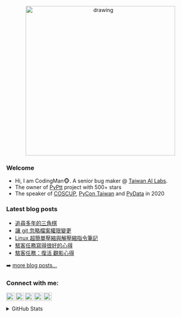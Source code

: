 <p align="center">
<img src="https://i.imgur.com/OMrWe1l.gif" alt="drawing" width="400" style="vertical-align:middle"/>
</p>

### Welcome
* Hi, I am CodingMan🐵. A senior bug maker @ [Taiwan AI Labs](https://ailabs.tw/).
* The owner of [PyPtt](https://github.com/PttCodingMan/PyPtt) project with 500+ stars
* The speaker of [COSCUP](https://coscup.org/2020/zh-TW/agenda/CFNNFA), [PyCon Taiwan](https://tw.pycon.org/2020/zh-hant/conference/talk/1124347947245371715/) and [PyData](https://pydata.org/taipei2020/program/talk-2/) in 2020

### Latest blog posts
<!-- BLOG-POST-LIST:START -->
- [追尋多年的三角棋](https://codingman.cc/d9b2/)
- [讓 git 忽略檔案權限變更](https://codingman.cc/d55c/)
- [Linux 超簡單壓縮與解壓縮指令筆記](https://codingman.cc/aa93/)
- [駭客任務寫得很好的心得](https://codingman.cc/b38f/)
- [駭客任務：復活 觀影心得](https://codingman.cc/72b1/)
<!-- BLOG-POST-LIST:END -->
➡️ [more blog posts...](https://codingman.cc)

### Connect with me:

<a href="https://github.com/PttCodingMan"><img align="left" width="22px" src="https://cdn.jsdelivr.net/npm/simple-icons@6.6.0/icons/github.svg"></a>
<a href="https://twitter.com/PttCodingMan"><img align="left" width="22px" src="https://cdn.jsdelivr.net/npm/simple-icons@6.6.0/icons/twitter.svg"></a>
<a href="mailto:pttcodingman@gmail.com"><img align="left" width="22px" src="https://cdn.jsdelivr.net/npm/simple-icons@6.6.0/icons/gmail.svg"></a>
<a href="https://www.linkedin.com/in/codingman/"><img align="left" width="22px" src="https://cdn.jsdelivr.net/npm/simple-icons@6.6.0/icons/linkedin.svg"></a>
<a href="https://t.me/PttCodingMan"><img align="left" width="22px" src="https://cdn.jsdelivr.net/npm/simple-icons@6.6.0/icons/telegram.svg"></a>

<br />
<br />

<details>
  <summary>GitHub Stats</summary>

  [![CodingMan's github stats](https://github-readme-stats.vercel.app/api?username=PttCodingMan&count_private=true&theme=dark)](https://github.com/PttCodingMan) 

</details>
